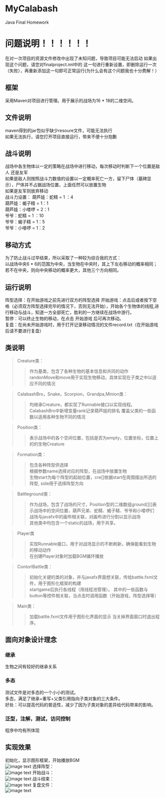 # MyCalabash
Java Final Homework
# 问题说明！！！！！！
在对一次项目的资源文件修改中出现了未知问题，导致项目可能无法启动
如果出现这个问题，请您对finalproject.iml中的 <sourceFolder url="file://$MODULE_DIR$/src/main/resource" type="java-resource" />这一句进行重新设置，即删除运行一次（失败），再重新添加这一句即可正常运行(为什么会有这个问题我也十分费解！）

## 框架
采用Maven对项目进行管理。用于展示的战场为16 * 18的二维空间。<br>

## 文件说明
maven得到的jar包似乎缺少resoure文件，可能无法执行<br>
如果无法执行，请您打开项目直接运行，带来不便十分抱歉<br>

## 战斗说明
战场中各生物体以一定的策略在战场中进行移动，每次移动时判断下一个位置是敌人 还是友军<br>
如果是敌人则按照战斗力数值的设置以一定概率死亡一方，留下尸体（墓碑显示），尸体并不占据战场位置，上面任然可以放置生物<br>
如果是友军则放弃移动<br>
战斗力设置：
葫芦娃：蛇精 = 1 ：4<br>
葫芦娃：蝎子精 = 1：1<br>
葫芦娃：小喽啰 = 2：1<br>
爷爷：蛇精 = 1 ：10<br>
爷爷：蝎子精 = 1：5<br>
爷爷：小喽啰 = 1：2<br>

## 移动方式
为了防止战斗过早结束，所以采取了一种较为综合我的方式：<br>
以战场中央6 * 6的范围为中央，当生物在中央时，其上下左右移动的概率相同；若不在中央，则向中央移动的概率更大，其他三个方向相同。

## 运行说明
阵型选择：在开始游戏之前先进行双方的阵型选择
开始游戏：点击后或者按下空格（必须双方阵型选择完毕的情况下，否则无法开始），开始各个生物体的线程,进行移动与战斗，知道一方全部死亡，胜利的一方继续在战场中游行。<br>
暂停：可以终止生物的移动，在点击 开始游戏 后可再次移动。<br>
复盘：在尚未开始游戏时，用于打开记录移动情况的文件record.txt（在开始游戏后请不要进行复盘）<br>

## 类说明
>Creature类：<br>
>>作为基类，包含了各种生物的基本信息和共同的动作<br>
>>randonMove和move用于实现生物移动，具体实现在子类之中以适应不同的情况<br>

>CalabashBro，Snake，Scorpion，Grandpa,Minion类：<br>
>>均继承Creature，都实现了Runnable接口以实现线程。
>>CalabashBro中新增变量rank记录葫芦娃的排名
>>覆盖父类的一些函数以适用各种生物不同的情况

>Position类：<br>
>>表示战场中的各个空间位置，包括是否为empty，位置坐标，位置上的的生物Creature<br>

>Formation类：<br>
>>包含各种阵型供选择<br>
>>根据参数name选择对应的阵型，在战场中放置生物<br>
>>生物start为每个阵型的起始位置，cre[]依据start在周围摆出所选的阵型, side用于选择阵型方向<br>

>Battleground类：<br>
>>作为战场，包含了战场的尺寸，Position型的二维数组ground[][]表示战场中的空间位置，葫芦兄弟、蛇精、蝎子精、爷爷和小喽啰们<br>
>>战场与javafx中的画布相关联，对画布进行分割以显示战场<br>
>>其他类中均包含一个static的战场，用于共享。

>Player类
>>实现Runnable接口，用于对战场显示的不断刷新，确保能看到生物的移动动作<br>
>>在创建Player对象时加载BGM循环播放

>ContorlBattle类：
>>初始化关键的类的对象，并与javafx界面想关联，传给battle.fxml文件，用于图形化框架的构建<br>
>>startgame后执行各线程（用线程池管理）。
>>其中的一些函数与button等控件相关联，当点击时调用函数（开始游戏，阵型选择等）<br>

>Main类：
>>加载battle.fxml文件用于图形化界面的显示
>>当关掉界面窗口时退出程序。

## 面向对象设计理念
### 继承
生物之间有较好的继承关系<br>
### 多态
测试文件是对多态的一个小小的测试。<br>
多态，满足了继承+重写+父类引用指向子类对象的三大条件。<br>
好处：可以提高代码的普适性，减少了因为子类对象的差异给代码带来的影响。<br>
### 泛型，注解，测试，访问控制
程序中均有所体现<br>
## 实现效果
初始化，显示图形框架，开始播放BGM<br>
![image text](https://github.com/NJUTto/huluwa/blob/master/runpics/1.jpg)
选择阵型：<br>
![image text](https://github.com/NJUTto/huluwa/blob/master/runpics/2.jpg)
开始战斗：<br>
![image text](https://github.com/NJUTto/huluwa/blob/master/runpics/3.jpg)
战斗结束：<br>
![image text](https://github.com/NJUTto/huluwa/blob/master/runpics/1.jpg)
复盘文件：<br>
![image text](https://github.com/NJUTto/huluwa/blob/master/runpics/file.png)
